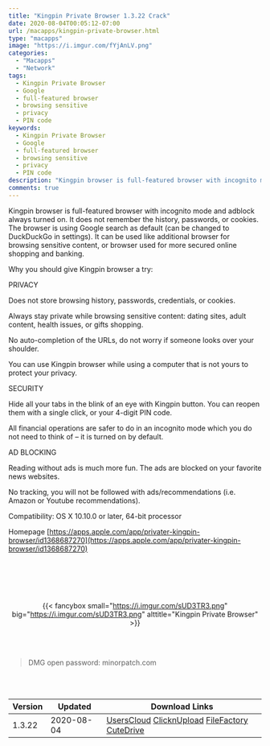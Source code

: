 ```yaml
---
title: "Kingpin Private Browser 1.3.22 Crack"
date: 2020-08-04T00:05:12-07:00
url: /macapps/kingpin-private-browser.html
type: "macapps"
image: "https://i.imgur.com/fYjAnLV.png"
categories:
  - "Macapps"
  - "Network"
tags:
  - Kingpin Private Browser
  - Google
  - full-featured browser
  - browsing sensitive
  - privacy
  - PIN code
keywords:
  - Kingpin Private Browser
  - Google
  - full-featured browser
  - browsing sensitive
  - privacy
  - PIN code
description: "Kingpin browser is full-featured browser with incognito mode and adblock always turned on. It does not remember the history, passwords, or cookies"
comments: true
---
```


Kingpin browser is full-featured browser with incognito mode and adblock always turned on. It does not remember the history, passwords, or cookies. The browser is using Google search as default (can be changed to DuckDuckGo in settings). It can be used like additional browser for browsing sensitive content, or browser used for more secured online shopping and banking.

Why you should give Kingpin browser a try:

PRIVACY

Does not store browsing history, passwords, credentials, or cookies.

Always stay private while browsing sensitive content: dating sites, adult content, health issues, or gifts shopping.

No auto-completion of the URLs, do not worry if someone looks over your shoulder.

You can use Kingpin browser while using a computer that is not yours to protect your privacy.

SECURITY

Hide all your tabs in the blink of an eye with Kingpin button. You can reopen them with a single click, or your 4-digit PIN code.

All financial operations are safer to do in an incognito mode which you do not need to think of – it is turned on by default.

AD BLOCKING

Reading without ads is much more fun. The ads are blocked on your favorite news websites.

No tracking, you will not be followed with ads/recommendations (i.e. Amazon or Youtube recommendations).

Compatibility: OS X 10.10.0 or later, 64-bit processor

Homepage [https://apps.apple.com/app/privater-kingpin-browser/id1368687270](https://apps.apple.com/app/privater-kingpin-browser/id1368687270)

<br/>
<br/>
<script async src="https://pagead2.googlesyndication.com/pagead/js/adsbygoogle.js"></script>
<ins class="adsbygoogle"
     style="display:block; text-align:center;"
     data-ad-layout="in-article"
     data-ad-format="fluid"
     data-ad-client="ca-pub-8746275014476192"
     data-ad-slot="5144997159"></ins>
<script>
     (adsbygoogle = window.adsbygoogle || []).push({});
</script>
<br/>
<br/>


<center>

{{< fancybox small="https://i.imgur.com/sUD3TR3.png" big="https://i.imgur.com/sUD3TR3.png" alttitle="Kingpin Private Browser" >}}

</center>

<br/>
<br/>


> DMG open password: minorpatch.com

<br/>

<br/>
<div id="history_version" class="history_version">

| Version | Updated | Download Links |
| ---- | ---- | ---- |
| 1.3.22 | 2020-08-04 | [UsersCloud](https://ouo.io/6uGZSjw)   [ClicknUpload](https://ouo.io/CMKK0F)   [FileFactory](https://ouo.io/wnUKVS)   [CuteDrive](https://ouo.io/vz1XSQ) |

</div>
